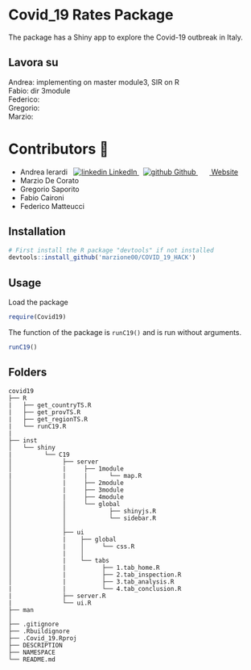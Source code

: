# Covid_19 Rates Package

The package has a Shiny app to explore the Covid-19 outbreak in Italy.

## Lavora su
Andrea: implementing on master module3, SIR on R<br>
Fabio: dir 3module <br>
Federico: <br>
Gregorio: <br>
Marzio: <br>


# Contributors :busts_in_silhouette:
- Andrea Ierardi   &nbsp; <a href="https://www.linkedin.com/in/andreaierardi/" rel="nofollow noreferrer">
    <img src="https://i.stack.imgur.com/gVE0j.png" alt="linkedin"> LinkedIn
  </a>  &nbsp;
  <a href="https://github.com/Andreaierardi" rel="nofollow noreferrer"> <img src="https://i.stack.imgur.com/tskMh.png" alt="github"> Github </a> &nbsp; 
  <a href="https://andreaierardi.github.io/" rel="nofollow noreferrer">  <img src="https://github.com/Andreaierardi/Master-DataScience-Notes/blob/master/img/website.svg" width=15>  Website </a>
- Marzio De Corato
- Gregorio Saporito
- Fabio Caironi
- Federico Matteucci

## Installation

```R
# First install the R package "devtools" if not installed
devtools::install_github('marzione00/COVID_19_HACK')
```

## Usage

Load the package

```R
require(Covid19)
```

The function of the package is `runC19()` and is run without arguments.

```R
runC19()
```

## Folders
```
covid19 
├── R
|   ├── get_countryTS.R
|   ├── get_provTS.R
|   ├── get_regionTS.R
|   └── runC19.R
|
├── inst
│   └── shiny
|         └── C19
│              ├── server
│              |     ├── 1module
|              |     |      └── map.R
│              |     ├── 2module
│              |     ├── 3module
│              |     ├── 4module
│              │     └── global
│              │            ├── shinyjs.R
│              │            └── sidebar.R
│              │   
│              ├── ui
│              |    ├── global
│              |    │     └── css.R
│              |    │       
│              |    └── tabs
│              |          ├── 1.tab_home.R
│              |          ├── 2.tab_inspection.R
│              |          ├── 3.tab_analysis.R
|              |          └── 4.tab_conclusion.R
|              ├── server.R
|              └── ui.R
├── man
│ 
├── .gitignore
├── .Rbuildignore
├── .Covid_19.Rproj
├── DESCRIPTION
├── NAMESPACE
└── README.md
```

